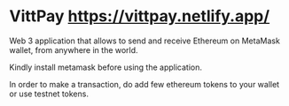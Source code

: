 # VittPay https://vittpay.netlify.app/
Web 3 application that allows to send and receive Ethereum on MetaMask wallet, from anywhere in the world.

Kindly install metamask before using the application. 

In order to make a transaction, do add few ethereum tokens to your wallet or use testnet tokens.
